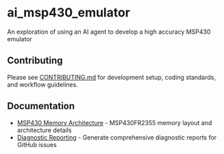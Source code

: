 # ai_msp430_emulator
An exploration of using an AI agent to develop a high accuracy MSP430 emulator

## Contributing

Please see [CONTRIBUTING.md](CONTRIBUTING.md) for development setup, coding standards, and workflow guidelines.

## Documentation

- [MSP430 Memory Architecture](docs/MSP430_MEMORY_ARCHITECTURE.md) - MSP430FR2355 memory layout and architecture details
- [Diagnostic Reporting](docs/DiagnosticReporting.md) - Generate comprehensive diagnostic reports for GitHub issues
